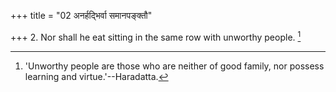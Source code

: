 +++
title = "02 अनर्हद्भिर्वा समानपङ्क्तौ"

+++
2. Nor shall he eat sitting in the same row with unworthy people. [^2] 


[^2]:  'Unworthy people are those who are neither of good family, nor possess learning and virtue.'--Haradatta.
